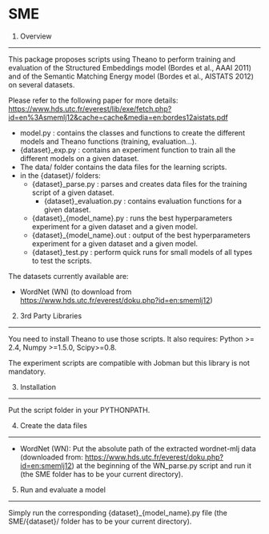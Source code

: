 SME
===

1. Overview
-----------------------------------------------------------------

This package proposes scripts using Theano to perform training and evaluation
of the Structured Embeddings model (Bordes et al., AAAI 2011) and of the
Semantic Matching Energy model (Bordes et al., AISTATS 2012) on several
datasets.

Please refer to the following paper for more details: 
https://www.hds.utc.fr/everest/lib/exe/fetch.php?id=en%3Asmemlj12&cache=cache&media=en:bordes12aistats.pdf

- model.py : contains the classes and functions to create the different models
             and Theano functions (training, evaluation...).
- {dataset}_exp.py : contains an experiment function to train all the different models
             on a given dataset.
- The data/ folder contains the data files for the learning scripts.
- in the {dataset}/ folders:
	* {dataset}_parse.py : parses and creates data files for the training 
                                              script of a given dataset.
        * {dataset}_evaluation.py : contains evaluation functions for a given
                                              dataset.
	* {dataset}_{model_name}.py : runs the best hyperparameters
					      experiment for a given dataset
                                              and a given model.
	* {dataset}_{model_name}.out : output of the best
					       hyperparameters experiment for a
					       given dataset and a given model.
	* {dataset}_test.py : perform quick runs for small models of
	                              all types to test the scripts.

The datasets currently available are:
 * WordNet (WN) (to download from https://www.hds.utc.fr/everest/doku.php?id=en:smemlj12)

2. 3rd Party Libraries
-----------------------------------------------------------------

You need to install Theano to use those scripts. It also requires:
Python >= 2.4, Numpy >=1.5.0, Scipy>=0.8.

The experiment scripts are compatible with Jobman but this library is not
mandatory.


3. Installation
-----------------------------------------------------------------

Put the script folder in your PYTHONPATH.


4. Create the data files
-----------------------------------------------------------------

* WordNet (WN):
Put the absolute path of the extracted wordnet-mlj data (downloaded from:
https://www.hds.utc.fr/everest/doku.php?id=en:smemlj12) at the beginning of the
WN_parse.py script and run it (the SME folder has to be your current
directory).

5. Run and evaluate a model
-----------------------------------------------------------------

Simply run the corresponding {dataset}_{model_name}.py file (the
SME/{dataset}/ folder has to be your current directory).

